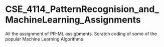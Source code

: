# CSE_4114_PatternRecognision_and_MachineLearning_Assignments
 All the assignment of PR-ML assigbments. Scratch coding of some of the popular Machine Learning Algorithms
